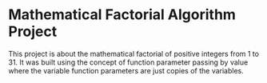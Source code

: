 # Mathematical Factorial Algorithm Project

This project is about the mathematical factorial of positive integers from 1 to
31\. It was built using the concept of function parameter passing by value
where the variable function parameters are just copies of the variables.
